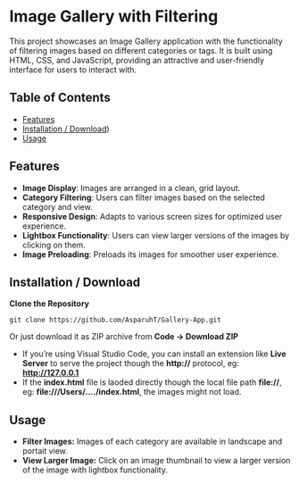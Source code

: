 # Image Gallery with Filtering

This project showcases an Image Gallery application with the functionality of filtering images based on different categories or tags. It is built using HTML, CSS, and JavaScript, providing an attractive and user-friendly interface for users to interact with.

## Table of Contents

- [Features](#features)
- [Installation / Download](#installation--download))
- [Usage](#usage)

## Features

- **Image Display**: Images are arranged in a clean, grid layout.
- **Category Filtering**: Users can filter images based on the selected category and view.
- **Responsive Design**: Adapts to various screen sizes for optimized user experience.
- **Lightbox Functionality**: Users can view larger versions of the images by clicking on them.
- **Image Preloading**: Preloads its images for smoother user experience.

## Installation / Download

 **Clone the Repository**
   ````
   git clone https://github.com/AsparuhT/Gallery-App.git
   ````
   
Or just download it as ZIP archive from **Code -> Download ZIP**

- If you’re using Visual Studio Code, you can install an extension like **Live Server** to serve the project though the **http://** protocol, eg: **http://127.0.0.1**
- If the **index.html** file is laoded directly though the local file path **file://**, eg: **file:///Users/..../index.html**, the images might not load.

## Usage

- **Filter Images:** Images of each category are available in landscape and portait view.
- **View Larger Image:** Click on an image thumbnail to view a larger version of the image with lightbox functionality.
